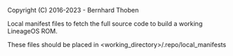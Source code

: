 Copyright (C) 2016-2023 - Bernhard Thoben

Local manifest files to fetch the full source code to build a working LineageOS ROM.

These files should be placed in <working_directory>/.repo/local_manifests
